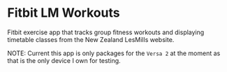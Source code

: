 # Fitbit LM Workouts

Fitbit exercise app that tracks group fitness workouts and displaying timetable classes from the New Zealand LesMills website.

NOTE: Current this app is only packages for the ``Versa 2`` at the moment as that is the only device I own for testing.
